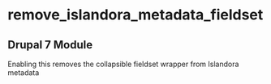 # remove_islandora_metadata_fieldset
## Drupal 7 Module
Enabling this removes the collapsible fieldset wrapper from Islandora metadata

